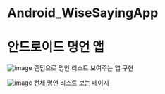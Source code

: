 # Android_WiseSayingApp

# 안드로이드 명언 앱

![image](https://user-images.githubusercontent.com/89771235/149658620-fe4f4fb5-dca2-486c-819d-61130edda9e3.png)
랜덤으로 명언 리스트 보여주는 앱 구현


![image](https://user-images.githubusercontent.com/89771235/149658649-c9df0f5b-2113-4737-90eb-d881bb4e982b.png)
전체 명언 리스트 보는 페이지
